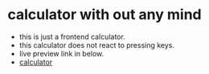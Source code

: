 # calculator with out any mind
* this is just a frontend calculator.
* this calculator does not react to pressing keys.
* live preview link in below.
* [ calculator ](https://zemmex.github.io/calculator)